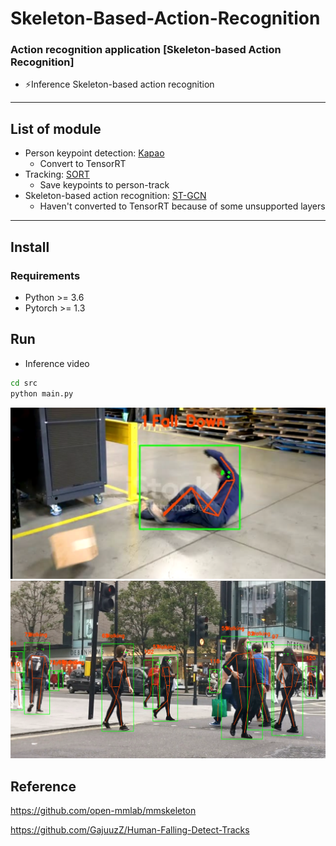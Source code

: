 # Skeleton-Based-Action-Recognition

### Action recognition application [Skeleton-based Action Recognition]

* ⚡Inference Skeleton-based action recognition


****
## List of module

* Person keypoint detection: [Kapao](https://github.com/wmcnally/kapao) 
  - Convert to TensorRT
* Tracking: [SORT](https://github.com/abewley/sort) 
  - Save keypoints to person-track
* Skeleton-based action recognition: [ST-GCN](https://arxiv.org/pdf/1801.07455.pdf) 
  - Haven't converted to TensorRT because of some unsupported layers

****
## Install

### Requirements

* Python >= 3.6
* Pytorch >= 1.3

## Run

* Inference video

```bash
cd src
python main.py
```

![](docs/2.png)
![](docs/1.png)

## Reference

https://github.com/open-mmlab/mmskeleton

https://github.com/GajuuzZ/Human-Falling-Detect-Tracks



